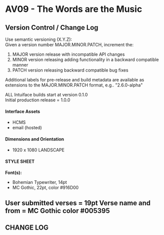 # AV09 - The Words are the Music

Version Control / Change Log
---
Use semantic versioning (X.Y.Z):  
Given a version number MAJOR.MINOR.PATCH, increment the:
1. MAJOR version release with incompatible API changes
2. MINOR version releasing adding functionality in a backward compatible manner
3. PATCH version releasing backward compatible bug fixes

Additional labels for pre-release and build metadata are available as extensions to the MAJOR.MINOR.PATCH format, e.g.. "2.6.0-alpha"

ALL Intuiface builds start at version 0.1.0  
Initial production release = 1.0.0

#### Interface Assets  

- HCMS
- email (hosted)

#### Dimensions and Orientation

- 1920 x 1080 LANDSCAPE


#### STYLE SHEET  
__Font(s):__
- Bohemian Typewriter, 14pt
- MC Gothic, 22pt, color #916D00

User submitted verses = 19pt
Verse name and from = MC Gothic color #005395
---
## CHANGE LOG
